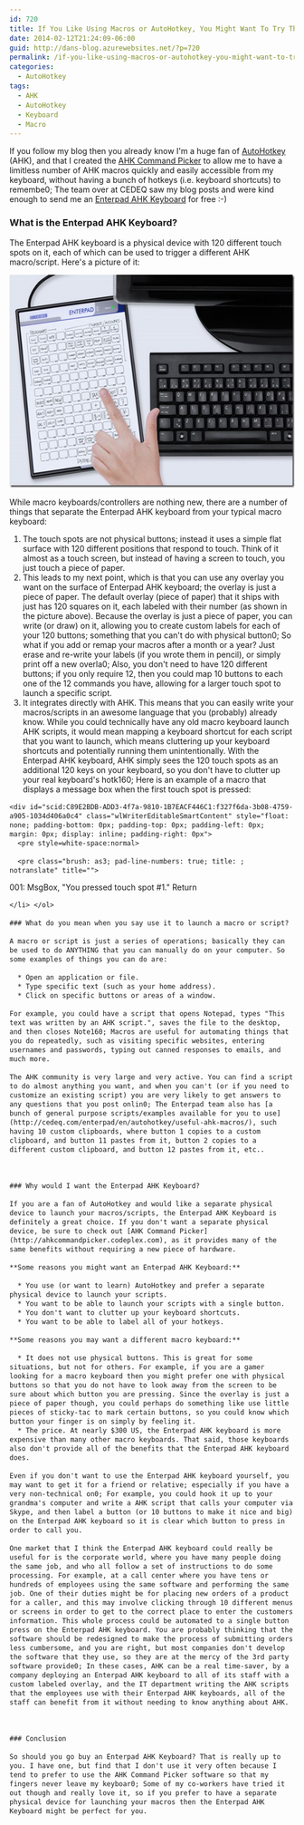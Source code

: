```yaml
---
id: 720
title: If You Like Using Macros or AutoHotkey, You Might Want To Try The Enterpad AHK Keyboard
date: 2014-02-12T21:24:09-06:00
guid: http://dans-blog.azurewebsites.net/?p=720
permalink: /if-you-like-using-macros-or-autohotkey-you-might-want-to-try-the-enterpad-ahk-keyboard/
categories:
  - AutoHotkey
tags:
  - AHK
  - AutoHotkey
  - Keyboard
  - Macro
---
```

If you follow my blog then you already know I'm a huge fan of [AutoHotkey](http://www.autohotkey.com) (AHK), and that I created the [AHK Command Picker](http://ahkcommandpicker.codeplex.com) to allow me to have a limitless number of AHK macros quickly and easily accessible from my keyboard, without having a bunch of hotkeys (i.e. keyboard shortcuts) to remembe0; The team over at CEDEQ saw my blog posts and were kind enough to send me an [Enterpad AHK Keyboard](http://cedeq.com/enterpad/en/autohotkey/) for free :-)



### What is the Enterpad AHK Keyboard?

The Enterpad AHK keyboard is a physical device with 120 different touch spots on it, each of which can be used to trigger a different AHK macro/script. Here's a picture of it:

[<img title="" style="border-left-width: 0px; border-right-width: 0px; background-image: none; border-bottom-width: 0px; padding-top: 0px; padding-left: 0px; display: inline; padding-right: 0px; border-top-width: 0px" border="0" alt="" src="/assets/Posts/2014/02/enterpad_application_desktop_english_e2_thumb.jpg" width="600" height="376" />](/assets/Posts/2014/02/enterpad_application_desktop_english_e2.jpg)

While macro keyboards/controllers are nothing new, there are a number of things that separate the Enterpad AHK keyboard from your typical macro keyboard:

  1. The touch spots are not physical buttons; instead it uses a simple flat surface with 120 different positions that respond to touch. Think of it almost as a touch screen, but instead of having a screen to touch, you just touch a piece of paper.
  2. This leads to my next point, which is that you can use any overlay you want on the surface of Enterpad AHK keyboard; the overlay is just a piece of paper. The default overlay (piece of paper) that it ships with just has 120 squares on it, each labeled with their number (as shown in the picture above). Because the overlay is just a piece of paper, you can write (or draw) on it, allowing you to create custom labels for each of your 120 buttons; something that you can't do with physical button0; So what if you add or remap your macros after a month or a year? Just erase and re-write your labels (if you wrote them in pencil), or simply print off a new overla0; Also, you don't need to have 120 different buttons; if you only require 12, then you could map 10 buttons to each one of the 12 commands you have, allowing for a larger touch spot to launch a specific script.
  3. It integrates directly with AHK. This means that you can easily write your macros/scripts in an awesome language that you (probably) already know. While you could technically have any old macro keyboard launch AHK scripts, it would mean mapping a keyboard shortcut for each script that you want to launch, which means cluttering up your keyboard shortcuts and potentially running them unintentionally. With the Enterpad AHK keyboard, AHK simply sees the 120 touch spots as an additional 120 keys on your keyboard, so you don't have to clutter up your real keyboard's hotk160; Here is an example of a macro that displays a message box when the first touch spot is pressed:

    <div id="scid:C89E2BDB-ADD3-4f7a-9810-1B7EACF446C1:f327f6da-3b08-4759-a905-1034d406a0c4" class="wlWriterEditableSmartContent" style="float: none; padding-bottom: 0px; padding-top: 0px; padding-left: 0px; margin: 0px; display: inline; padding-right: 0px">
      <pre style=white-space:normal>

      <pre class="brush: as3; pad-line-numbers: true; title: ; notranslate" title="">
001:
MsgBox, "You pressed touch spot #1."
Return
</pre>
    </div>

    </li> </ol>

    ### What do you mean when you say use it to launch a macro or script?

    A macro or script is just a series of operations; basically they can be used to do ANYTHING that you can manually do on your computer. So some examples of things you can do are:

      * Open an application or file.
      * Type specific text (such as your home address).
      * Click on specific buttons or areas of a window.

    For example, you could have a script that opens Notepad, types "This text was written by an AHK script.", saves the file to the desktop, and then closes Note160; Macros are useful for automating things that you do repeatedly, such as visiting specific websites, entering usernames and passwords, typing out canned responses to emails, and much more.

    The AHK community is very large and very active. You can find a script to do almost anything you want, and when you can't (or if you need to customize an existing script) you are very likely to get answers to any questions that you post onlin0; The Enterpad team also has [a bunch of general purpose scripts/examples available for you to use](http://cedeq.com/enterpad/en/autohotkey/useful-ahk-macros/), such having 10 custom clipboards, where button 1 copies to a custom clipboard, and button 11 pastes from it, button 2 copies to a different custom clipboard, and button 12 pastes from it, etc..



    ### Why would I want the Enterpad AHK Keyboard?

    If you are a fan of AutoHotkey and would like a separate physical device to launch your macros/scripts, the Enterpad AHK Keyboard is definitely a great choice. If you don't want a separate physical device, be sure to check out [AHK Command Picker](http://ahkcommandpicker.codeplex.com), as it provides many of the same benefits without requiring a new piece of hardware.

    **Some reasons you might want an Enterpad AHK Keyboard:**

      * You use (or want to learn) AutoHotkey and prefer a separate physical device to launch your scripts.
      * You want to be able to launch your scripts with a single button.
      * You don't want to clutter up your keyboard shortcuts.
      * You want to be able to label all of your hotkeys.

    **Some reasons you may want a different macro keyboard:**

      * It does not use physical buttons. This is great for some situations, but not for others. For example, if you are a gamer looking for a macro keyboard then you might prefer one with physical buttons so that you do not have to look away from the screen to be sure about which button you are pressing. Since the overlay is just a piece of paper though, you could perhaps do something like use little pieces of sticky-tac to mark certain buttons, so you could know which button your finger is on simply by feeling it.
      * The price. At nearly $300 US, the Enterpad AHK keyboard is more expensive than many other macro keyboards. That said, those keyboards also don't provide all of the benefits that the Enterpad AHK keyboard does.

    Even if you don't want to use the Enterpad AHK keyboard yourself, you may want to get it for a friend or relative; especially if you have a very non-technical on0; For example, you could hook it up to your grandma's computer and write a AHK script that calls your computer via Skype, and then label a button (or 10 buttons to make it nice and big) on the Enterpad AHK keyboard so it is clear which button to press in order to call you.

    One market that I think the Enterpad AHK keyboard could really be useful for is the corporate world, where you have many people doing the same job, and who all follow a set of instructions to do some processing. For example, at a call center where you have tens or hundreds of employees using the same software and performing the same job. One of their duties might be for placing new orders of a product for a caller, and this may involve clicking through 10 different menus or screens in order to get to the correct place to enter the customers information. This whole process could be automated to a single button press on the Enterpad AHK keyboard. You are probably thinking that the software should be redesigned to make the process of submitting orders less cumbersome, and you are right, but most companies don't develop the software that they use, so they are at the mercy of the 3rd party software provide0; In these cases, AHK can be a real time-saver, by a company deploying an Enterpad AHK keyboard to all of its staff with a custom labeled overlay, and the IT department writing the AHK scripts that the employees use with their Enterpad AHK keyboards, all of the staff can benefit from it without needing to know anything about AHK.



    ### Conclusion

    So should you go buy an Enterpad AHK Keyboard? That is really up to you. I have one, but find that I don't use it very often because I tend to prefer to use the AHK Command Picker software so that my fingers never leave my keyboar0; Some of my co-workers have tried it out though and really love it, so if you prefer to have a separate physical device for launching your macros then the Enterpad AHK Keyboard might be perfect for you.
